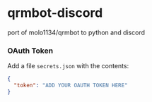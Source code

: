 # qrmbot-discord
port of molo1134/qrmbot to python and discord

### OAuth Token

Add a file `secrets.json` with the contents:

```json
{
  "token": "ADD YOUR OAUTH TOKEN HERE"
}
```


